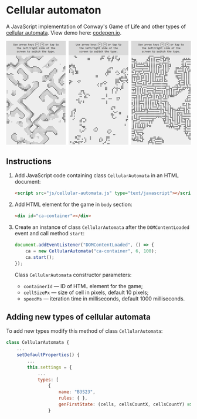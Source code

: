 # Cellular automaton

A JavaScript implementation of Conway's Game of Life and other types of [cellular automata](https://en.wikipedia.org/wiki/Cellular_automaton). View demo here: [codepen.io](https://codepen.io/mnbond/full/MYgQbqX).

![Screenshots](./screenshots/types.png)

## Instructions

1. Add JavaScript code containing class `CellularAutomata` in an HTML document:

    ```html
    <script src="js/cellular-automata.js" type="text/javascript"></script>
    ```

2. Add HTML element for the game in `body` section:

    ```html
    <div id="ca-container"></div>
    ```

3. Сreate an instance of class `CellularAutomata` after the `DOMContentLoaded` event and call method `start`:

    ```js
    document.addEventListener("DOMContentLoaded", () => {
        ca = new CellularAutomata("ca-container", 6, 100);
        ca.start();
    });
    ```

    Class `CellularAutomata` constructor parameters:
    - `containerId` — ID of HTML element for the game;
    - `cellSizePx` — size of cell in pixels, default 10 pixels;
    - `speedMs` — iteration time in milliseconds, default 1000 milliseconds.

## Adding new types of cellular automata

To add new types modify this method of class `CellularAutomata`:
```js
class CellularAutomata {
    ...
    setDefaultProperties() {
        ...
        this.settings = {
            ...
            types: [
                {
                    name: "B3S23",
                    rules: { },
                    genFirstState: (cells, cellsCountX, cellsCountY) => { }
                }
```
